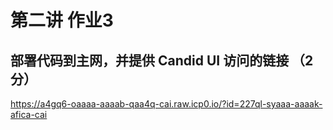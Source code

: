 # 第二讲 作业3
## 部署代码到主网，并提供 Candid UI 访问的链接 （2 分）
https://a4gq6-oaaaa-aaaab-qaa4q-cai.raw.icp0.io/?id=227ql-syaaa-aaaak-afica-cai
